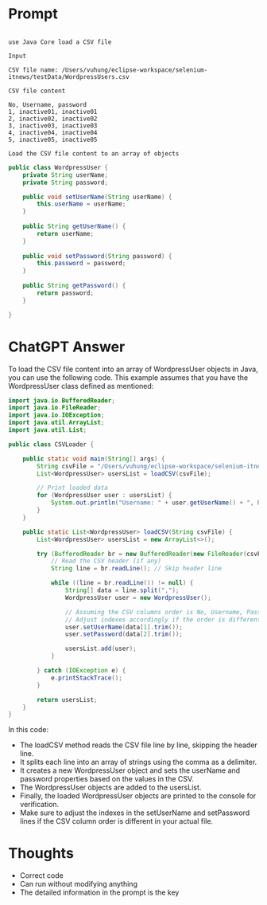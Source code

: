 # Prompt

```

use Java Core load a CSV file 

Input 

CSV file name: /Users/vuhung/eclipse-workspace/selenium-itnews/testData/WordpressUsers.csv

CSV file content
``` 

```csv
No, Username, password
1, inactive01, inactive01
2, inactive02, inactive02
3, inactive03, inactive03
4, inactive04, inactive04
5, inactive05, inactive05
```
```
Load the CSV file content to an array of objects 
```
```java
public class WordpressUser {
	private String userName;
	private String password; 

	public void setUserName(String userName) {
		this.userName = userName;
	}
	
	public String getUserName() {
		return userName;
	}
	
	public void setPassword(String password) {
		this.password = password;
	}
	
	public String getPassword() {
		return password;
	}

} 
``` 


# ChatGPT Answer


To load the CSV file content into an array of WordpressUser objects in Java, you can use the following code. This example assumes that you have the WordpressUser class defined as mentioned:


```java
import java.io.BufferedReader;
import java.io.FileReader;
import java.io.IOException;
import java.util.ArrayList;
import java.util.List;

public class CSVLoader {

    public static void main(String[] args) {
        String csvFile = "/Users/vuhung/eclipse-workspace/selenium-itnews/testData/WordpressUsers.csv";
        List<WordpressUser> usersList = loadCSV(csvFile);

        // Print loaded data
        for (WordpressUser user : usersList) {
            System.out.println("Username: " + user.getUserName() + ", Password: " + user.getPassword());
        }
    }

    public static List<WordpressUser> loadCSV(String csvFile) {
        List<WordpressUser> usersList = new ArrayList<>();

        try (BufferedReader br = new BufferedReader(new FileReader(csvFile))) {
            // Read the CSV header (if any)
            String line = br.readLine(); // Skip header line

            while ((line = br.readLine()) != null) {
                String[] data = line.split(",");
                WordpressUser user = new WordpressUser();

                // Assuming the CSV columns order is No, Username, Password
                // Adjust indexes accordingly if the order is different
                user.setUserName(data[1].trim());
                user.setPassword(data[2].trim());

                usersList.add(user);
            }

        } catch (IOException e) {
            e.printStackTrace();
        }

        return usersList;
    }
}
```

In this code:

- The loadCSV method reads the CSV file line by line, skipping the header line.
- It splits each line into an array of strings using the comma as a delimiter.
- It creates a new WordpressUser object and sets the userName and password properties based on the values in the CSV.
- The WordpressUser objects are added to the usersList.
- Finally, the loaded WordpressUser objects are printed to the console for verification.
- Make sure to adjust the indexes in the setUserName and setPassword lines if the CSV column order is different in your actual file.


# Thoughts
- Correct code
- Can run without modifying anything
- The detailed information in the prompt is the key 
